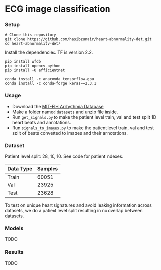 # ECG image classification

### Setup

```
# Clone this repository
git clone https://github.com/hasibzunair/heart-abnormality-det.git
cd heart-abnormality-det/
```
Install the dependencies. TF is version 2.2.
```
pip install wfdb
pip install opencv-python
pip install -U efficientnet

conda install -c anaconda tensorflow-gpu
conda install -c conda-forge keras==2.3.1
```

### Usage

* Download the [MIT-BIH Arrhythmia Database](https://physionet.org/content/mitdb/1.0.0/)
* Make a folder named  `datasets` and unzip file inside.
* Run `get_signals.py` to make the patient level train, val and test split 1D heart beats and annotations.
* Run `signals_to_images.py` to make the patient level train, val and test split of beats converted to images and their annotations.

### Dataset

Patient level split: 28, 10, 10. See code for patient indexes.

| Data Type  | Samples | 
| ------------- | ------------- | 
| Train  | 60051  | 
| Val  | 23925  | 
| Test  | 23628  | 

To test on unique heart signatures and avoid leaking information across datasets, we do a patient level split resulting in no overlap between datasets.

### Models
TODO

### Results
TODO


